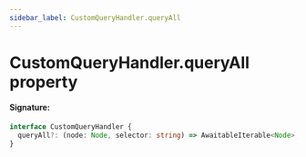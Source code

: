 ```yaml
---
sidebar_label: CustomQueryHandler.queryAll
---
```


# CustomQueryHandler.queryAll property

#### Signature:

```typescript
interface CustomQueryHandler {
  queryAll?: (node: Node, selector: string) => AwaitableIterable<Node>;
}
```
